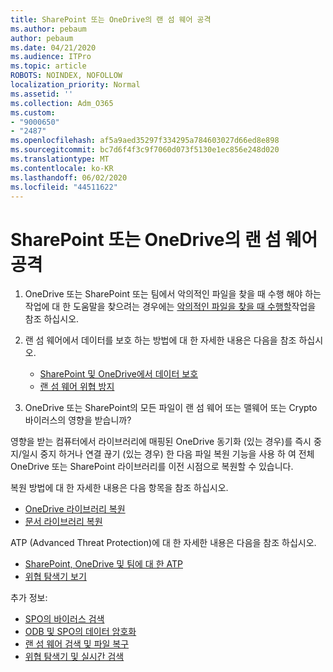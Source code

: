 ```yaml
---
title: SharePoint 또는 OneDrive의 랜 섬 웨어 공격
ms.author: pebaum
author: pebaum
ms.date: 04/21/2020
ms.audience: ITPro
ms.topic: article
ROBOTS: NOINDEX, NOFOLLOW
localization_priority: Normal
ms.assetid: ''
ms.collection: Adm_O365
ms.custom:
- "9000650"
- "2487"
ms.openlocfilehash: af5a9aed35297f334295a784603027d66ed8e898
ms.sourcegitcommit: bc7d6f4f3c9f7060d073f5130e1ec856e248d020
ms.translationtype: MT
ms.contentlocale: ko-KR
ms.lasthandoff: 06/02/2020
ms.locfileid: "44511622"
---
```

# <a name="ransomware-attack-in-sharepoint-or-onedrive"></a>SharePoint 또는 OneDrive의 랜 섬 웨어 공격

1.  OneDrive 또는 SharePoint 또는 팀에서 악의적인 파일을 찾을 때 수행 해야 하는 작업에 대 한 도움말을 찾으려는 경우에는 [악의적인 파일을 찾을 때 수행할](https://support.office.com/en-ie/article/what-to-do-when-a-malicious-file-is-found-in-sharepoint-online-onedrive-or-microsoft-teams-01e902ad-a903-4e0f-b093-1e1ac0c37ad2)작업을 참조 하십시오.
2. 랜 섬 웨어에서 데이터를 보호 하는 방법에 대 한 자세한 내용은 다음을 참조 하십시오.
    - [SharePoint 및 OneDrive에서 데이터 보호](https://docs.microsoft.com/sharepoint/safeguarding-your-data) 
    - [랜 섬 웨어 위협 방지](https://docs.microsoft.com/windows/security/threat-protection/intelligence/ransomware-malware)    

3.  OneDrive 또는 SharePoint의 모든 파일이 랜 섬 웨어 또는 맬웨어 또는 Crypto 바이러스의 영향을 받습니까? 

영향을 받는 컴퓨터에서 라이브러리에 매핑된 OneDrive 동기화 (있는 경우)를 즉시 중지/일시 중지 하거나 연결 끊기 (있는 경우) 한 다음 파일 복원 기능을 사용 하 여 전체 OneDrive 또는 SharePoint 라이브러리를 이전 시점으로 복원할 수 있습니다. 

복원 방법에 대 한 자세한 내용은 다음 항목을 참조 하십시오.

- [OneDrive 라이브러리 복원](https://support.office.com/article/restore-your-onedrive-fa231298-759d-41cf-bcd0-25ac53eb8a150)
- [문서 라이브러리 복원](https://support.office.com/article/restore-a-document-library-317791c3-8bd0-4dfd-8254-3ca90883d39a)

ATP (Advanced Threat Protection)에 대 한 자세한 내용은 다음을 참조 하십시오.
- [SharePoint, OneDrive 및 팀에 대 한 ATP](https://docs.microsoft.com/microsoft-365/security/office-365-security/atp-for-spo-odb-and-teams)
- [위협 탐색기 보기](https://docs.microsoft.com/microsoft-365/security/office-365-security/threat-explorer-views)

추가 정보:

- [SPO의 바이러스 검색](https://docs.microsoft.com/microsoft-365/security/office-365-security/virus-detection-in-spo)</br>
- [ODB 및 SPO의 데이터 암호화](https://docs.microsoft.com/microsoft-365/compliance/data-encryption-in-odb-and-spo)</br>
- [랜 섬 웨어 검색 및 파일 복구](https://support.office.com/article/Ransomware-detection-and-recovering-your-files-0d90ec50-6bfd-40f4-acc7-b8c12c73637f)</br>
- [위협 탐색기 및 실시간 검색](https://docs.microsoft.com/microsoft-365/security/office-365-security/threat-explorer-views)